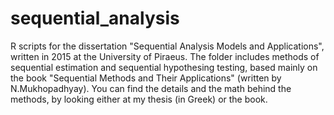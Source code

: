 # sequential_analysis
R scripts for the dissertation "Sequential Analysis Models and Applications", written in 2015 at the University of Piraeus.
The folder includes methods of sequential estimation and sequential hypothesing testing, based mainly on the book "Sequential Methods and Their Applications" (written by N.Mukhopadhyay).
You can find the details and the math behind the methods, by looking either at my thesis (in Greek) or the book.
